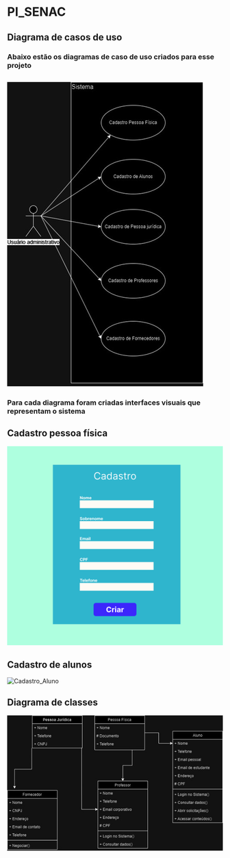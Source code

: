# PI_SENAC

## Diagrama de casos de uso

### Abaixo estão os diagramas de caso de uso criados para esse projeto

## ![diagramas de casos de uso](./images/diagrama_casos_de_uso.jpg)

### Para cada diagrama foram criadas interfaces visuais que representam o sistema

## Cadastro pessoa física

![interface cadastro pessoa fisica](./images/interfaces/cadastro_pessoa_fisica.png)

## Cadastro de alunos

![Cadastro_Aluno](https://github.com/user-attachments/assets/601453c9-8bdc-457e-80d7-ef90c94bf31d)

## Diagrama de classes

![diagrama de classes](./images/diagrama_de_classes.jpg)

